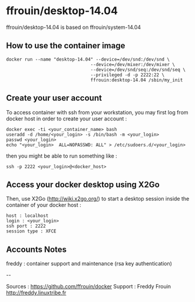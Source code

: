 # ffrouin/desktop-14.04

ffrouin/desktop-14.04 is based on ffrouin/system-14.04

## How to use the container image

	docker run --name "desktop-14.04" --device=/dev/snd:/dev/snd \
									--device=/dev/mixer:/dev/mixer \
									--device=/dev/snd/seq:/dev/snd/seq \
									--privileged -d -p 2222:22 \
									ffrouin:desktop-14.04 /sbin/my_init

## Create your user account

To access container with ssh from your workstation, you may first log from docker host in order to create your user account :

	docker exec -ti <your_container_name> bash
	useradd -d /home/<your_login> -s /bin/bash -m <your_login>
	passwd <your_login>
	echo "<your_login>	ALL=NOPASSWD: ALL" > /etc/sudoers.d/<your_login>

then you might be able to run something like :

	ssh -p 2222 <your_login>@<docker_host>

## Access your docker desktop using X2Go

Then, use X2Go (http://wiki.x2go.org/) to start a desktop session inside the container of your docker host :

	host : localhost
	login : <your_login>
	ssh port : 2222
	session type : XFCE

## Accounts Notes

freddy : container support and maintenance (rsa key authentication)

--

Sources : https://github.com/ffrouin/docker
Support : Freddy Frouin http://freddy.linuxtribe.fr
